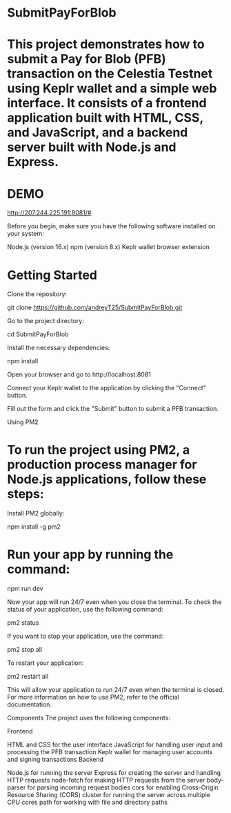 # SubmitPayForBlob
# This project demonstrates how to submit a Pay for Blob (PFB) transaction on the Celestia Testnet using Keplr wallet and a simple web interface. It consists of a frontend application built with HTML, CSS, and JavaScript, and a backend server built with Node.js and Express.
# DEMO

  http://207.244.225.191:8081/#

Before you begin, make sure you have the following software installed on your system:

Node.js (version 16.x)
npm (version 8.x)
Keplr wallet browser extension
# Getting Started
Clone the repository:

  git clone https://github.com/andreyT25/SubmitPayForBlob.git

Go to the project directory:

  cd SubmitPayForBlob

Install the necessary dependencies:

  npm install
  
Open your browser and go to http://localhost:8081

Connect your Keplr wallet to the application by clicking the "Connect" button.

Fill out the form and click the "Submit" button to submit a PFB transaction.

Using PM2
# To run the project using PM2, a production process manager for Node.js applications, follow these steps:

Install PM2 globally:

  npm install -g pm2

# Run your app by running the command:

  npm run dev

Now your app will run 24/7 even when you close the terminal. To check the status of your application, use the following command:


  pm2 status

If you want to stop your application, use the command:

  pm2 stop all

To restart your application:

  pm2 restart all

This will allow your application to run 24/7 even when the terminal is closed.
For more information on how to use PM2, refer to the official documentation.

Components
The project uses the following components:

Frontend

HTML and CSS for the user interface
JavaScript for handling user input and processing the PFB transaction
Keplr wallet for managing user accounts and signing transactions
Backend

Node.js for running the server
Express for creating the server and handling HTTP requests
node-fetch for making HTTP requests from the server
body-parser for parsing incoming request bodies
cors for enabling Cross-Origin Resource Sharing (CORS)
cluster for running the server across multiple CPU cores
path for working with file and directory paths